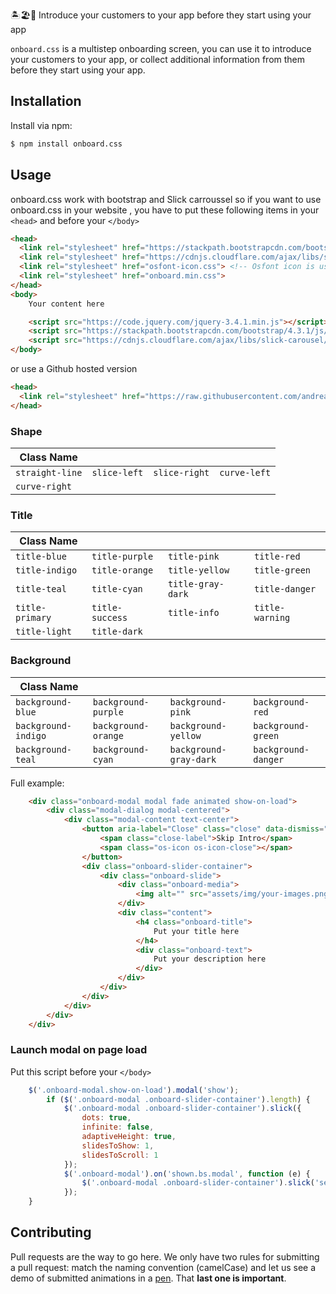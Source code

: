 
🏝️🏖️💯 Introduce your customers to your app before they start using your app

`onboard.css` is a multistep onboarding screen, you can use it to introduce your customers to your app, or collect additional information from them before they start using your app.

## Installation

Install via npm:

```bash
$ npm install onboard.css
```

## Usage
onboard.css work with bootstrap and Slick carroussel so if you want to use onboard.css in your website , you have to put these following items in your `<head>` and before your `</body>`

```html
<head>
  <link rel="stylesheet" href="https://stackpath.bootstrapcdn.com/bootstrap/4.3.1/css/bootstrap.min.css">
  <link rel="stylesheet" href="https://cdnjs.cloudflare.com/ajax/libs/slick-carousel/1.9.0/slick.min.css">
  <link rel="stylesheet" href="osfont-icon.css"> <!-- Osfont icon is used to display slick icons -->
  <link rel="stylesheet" href="onboard.min.css">
</head>
<body>
    Your content here

    <script src="https://code.jquery.com/jquery-3.4.1.min.js"></script>
    <script src="https://stackpath.bootstrapcdn.com/bootstrap/4.3.1/js/bootstrap.min.js"></script>
    <script src="https://cdnjs.cloudflare.com/ajax/libs/slick-carousel/1.9.0/slick.min.js"></script>
</body>
```

or use a Github hosted version

```html
<head>
  <link rel="stylesheet" href="https://raw.githubusercontent.com/andreatchori/onboard.css/master/sources/onboard.min.css">
</head>
```


### Shape

| Class Name        |                    |                     |                      |
| ----------------- | ------------------ | ------------------- | -------------------- |
| `straight-line`   | `slice-left`       | `slice-right`       | `curve-left`         |
| `curve-right`     | 

### Title

| Class Name        |                    |                     |                      |
| ----------------- | ------------------ | ------------------- | -------------------- |
| `title-blue`      | `title-purple`     | `title-pink`        | `title-red`          |
| `title-indigo`    |`title-orange`      | `title-yellow`      | `title-green`        |
| `title-teal`      |`title-cyan`        | `title-gray-dark`   | `title-danger`       |
| `title-primary`   |`title-success`     | `title-info`        | `title-warning`      |
| `title-light`     |`title-dark`        | 

### Background

| Class Name        |                    |                     |                      |
| ----------------- | ------------------ | ------------------- | -------------------- |
| `background-blue` | `background-purple`| `background-pink`   | `background-red`     |
| `background-indigo`|`background-orange`| `background-yellow` | `background-green`   |
| `background-teal`|`background-cyan`    | `background-gray-dark` | `background-danger` |


Full example:

```html
    <div class="onboard-modal modal fade animated show-on-load">
        <div class="modal-dialog modal-centered">
            <div class="modal-content text-center">
                <button aria-label="Close" class="close" data-dismiss="modal" type="button">
                    <span class="close-label">Skip Intro</span>
                    <span class="os-icon os-icon-close"></span>
                </button>
                <div class="onboard-slider-container">
                    <div class="onboard-slide">
                        <div class="onboard-media">
                            <img alt="" src="assets/img/your-images.png" width="120px">
                        </div>
                        <div class="content">
                            <h4 class="onboard-title">
                                Put your title here
                            </h4>
                            <div class="onboard-text">
                                Put your description here
                            </div>
                        </div>
                    </div>
                </div>
            </div>
        </div>
    </div>
```

### Launch modal on page load
Put this script before your `</body>`
```javascript
    $('.onboard-modal.show-on-load').modal('show');
        if ($('.onboard-modal .onboard-slider-container').length) {
            $('.onboard-modal .onboard-slider-container').slick({
                dots: true,
                infinite: false,
                adaptiveHeight: true,
                slidesToShow: 1,
                slidesToScroll: 1
            });
            $('.onboard-modal').on('shown.bs.modal', function (e) {
                $('.onboard-modal .onboard-slider-container').slick('setPosition');
            });
    }
```

## Contributing

Pull requests are the way to go here. We only have two rules for submitting a pull request: match the naming convention (camelCase) and let us see a demo of submitted animations in a [pen](http://codepen.io). That **last one is important**.
